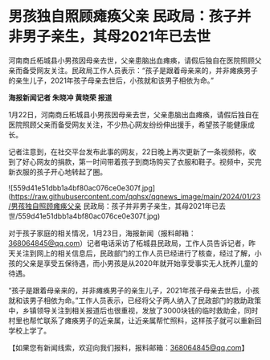 # 男孩独自照顾瘫痪父亲 民政局：孩子并非男子亲生，其母2021年已去世

河南商丘柘城县小男孩因母亲去世，父亲患脑出血瘫痪，请假后独自在医院照顾父亲而备受网友关注。民政局工作人员表示：“孩子是跟着母亲来的，并非瘫痪男子的亲生儿子，2021年孩子母亲去世后，小孩就和该男子相依为命。”

**海报新闻记者 朱晓冲 黄晓荣 报道**

1月22日，河南商丘柘城县小男孩因母亲去世，父亲患脑出血瘫痪，请假后独自在医院照顾父亲而备受网友关注，不少热心网友纷纷伸出援手，希望孩子能健康成长。

记者注意到，在社交平台发布此事的网友，22日晚上再次更新了一条视频称，收到了好心网友的捐款，第一时间带着孩子到商场购买了衣服和鞋子。视频中，买完新衣服的孩子开心地转起了圈。

![559d41e51dbb1a4bf80ac076ce0e307f.jpg](https://raw.githubusercontent.com/qqhsx/qqnews_image/main/2024/01/23/男孩独自照顾瘫痪父亲 民政局：孩子并非男子亲生，其母2021年已去世/559d41e51dbb1a4bf80ac076ce0e307f.jpg)

对于孩子家庭的相关情况，1月23日，海报新闻（报料邮箱：368064845@qq.com）记者电话采访了柘城县民政局，工作人员告诉记者，昨天关注到网上的相关信息后，民政部门的工作人员已经进行了核查，经过了解，小孩的父亲是享受五保待遇，而小男孩是从2020年就开始享受事实无人抚养儿童的待遇。

“孩子是跟着母亲来的，并非瘫痪男子的亲生儿子，2021年孩子母亲去世后，小孩就和该男子相依为命。”工作人员表示，已经将父子两人纳入了民政部门的救助政策中，乡镇领导关注到相关报道后也很重视，发放了3000块钱的临时救助金，同时村里也帮忙联系了瘫痪男子的近亲属，让近亲属帮忙照料，这样孩子就可以重新回学校上学了。

【如果您有新闻线索，欢迎向我们报料，报料邮箱：368064845@qq.com】

